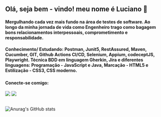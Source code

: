 
## Olá, seja bem - vindo! meu nome é Luciano 👋

#### Mergulhando cada vez mais fundo na área de testes de software. Ao longo da minha jornada de vida como Engenheiro trago como bagagem bons relacionamentos interpessoais, comprometimento e responsabilidade.

#### Conhecimento/ Estudando: Postman, Junit5, RestAssured, Maven, Cucumber, GIT, Github Actions CI/CD, Selenium, Appium, codeceptJS, Playwright. Técnica BDD em linguagem Gherkin, Jira e diferentes linguagens: Programação - JavaScript e Java, Marcação - HTML5 e Estilização - CSS3, CSS moderno.
###

#### Conecte-se comigo:
<div>
  <a href="https://www.linkedin.com/in/lucianopalmeira/" target="_blanck"><img src="https://img.shields.io/badge/LinkedIn-0077B5?style=for-the-badge&logo=linkedin&logoColor=white"></a>
   <a href="(https://www.instagram.com/lucpalmeira/)" target="_blanck"><img src="https://img.shields.io/badge/Instagram-E4405F?style=for-the-badge&logo=instagram&logoColor=white"></a>
  
</div>


##

![Anurag's GitHub stats](https://github-readme-stats.vercel.app/api?username=lucpalmeira&show_icons=true&theme=merko)
##



            
          
          
